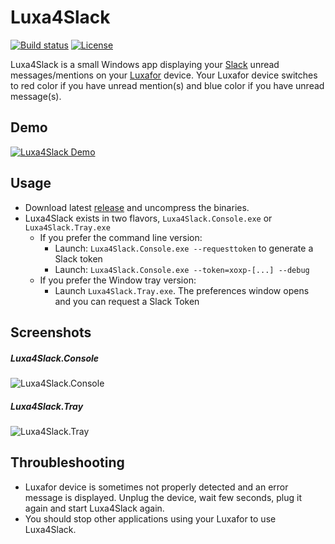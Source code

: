 # Luxa4Slack
[![Build status](https://ci.appveyor.com/api/projects/status/jr2u84tj866eferw?svg=true)](https://ci.appveyor.com/project/gpailler/luxa4slack)
[![License](https://img.shields.io/badge/license-MIT-blue.svg)](https://github.com/gpailler/luxa4slack/blob/master/LICENSE)

Luxa4Slack is a small Windows app displaying your [Slack](https://slack.com/) unread messages/mentions on your [Luxafor](http://luxafor.com/) device.
Your Luxafor device switches to red color if you have unread mention(s) and blue color if you have unread message(s).

## Demo
[![Luxa4Slack Demo](https://cloud.githubusercontent.com/assets/3621529/16415378/780c4f4c-3d6f-11e6-832e-de04e21bcce8.jpg)](https://youtu.be/ea-P7m_O164)

## Usage
- Download latest [release](https://github.com/gpailler/Luxa4Slack/releases/latest) and uncompress the binaries.
- Luxa4Slack exists in two flavors, `Luxa4Slack.Console.exe` or `Luxa4Slack.Tray.exe`
  - If you prefer the command line version:
    - Launch: `Luxa4Slack.Console.exe --requesttoken` to generate a Slack token
    - Launch: `Luxa4Slack.Console.exe --token=xoxp-[...] --debug`
  - If you prefer the Window tray version:
    - Launch `Luxa4Slack.Tray.exe`. The preferences window opens and you can request a Slack Token

## Screenshots
##### Luxa4Slack.Console
![Luxa4Slack.Console](https://cloud.githubusercontent.com/assets/3621529/16187882/6b0c1b44-3705-11e6-92b3-a941c6eba834.png)
##### Luxa4Slack.Tray
![Luxa4Slack.Tray](https://cloud.githubusercontent.com/assets/3621529/16325091/7eca5c14-39ed-11e6-8969-e67c6709930a.png)

## Throubleshooting
- Luxafor device is sometimes not properly detected and an error message is displayed. Unplug the device, wait few seconds,  plug it again and start Luxa4Slack again.
- You should stop other applications using your Luxafor to use Luxa4Slack.
